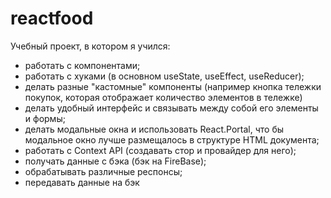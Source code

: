 # reactfood
Учебный проект, в котором я учился:
- работать с компонентами;
- работать с хуками (в основном useState, useEffect, useReducer);
- делать разные "кастомные" компоненты (например кнопка тележки покупок, которая отображает количество элементов в тележке)
- делать удобный интерфейс и связывать между собой его элементы и формы;
- делать модальные окна и использовать React.Portal, что бы модальное окно лучше размещалось в структуре HTML документа;
- работать с Context API (создавать стор и провайдер для него);
- получать данные с бэка (бэк на FireBase);
- обрабатывать различные респонсы;
- передавать данные на бэк
